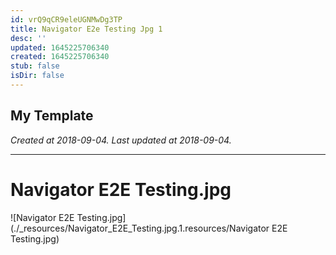 ```yaml
---
id: vrQ9qCR9eleUGNMwDg3TP
title: Navigator E2e Testing Jpg 1
desc: ''
updated: 1645225706340
created: 1645225706340
stub: false
isDir: false
---
```

My Template
---

_Created at 2018-09-04._
_Last updated at 2018-09-04._




---

# Navigator E2E Testing.jpg


![Navigator E2E Testing.jpg](./_resources/Navigator_E2E_Testing.jpg.1.resources/Navigator E2E Testing.jpg)

